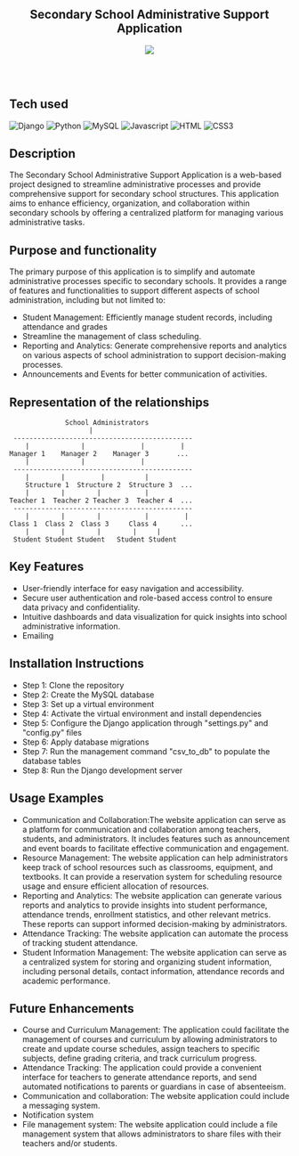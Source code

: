 <!-- Intro  -->
<h2 align="center">
        Secondary School Administrative Support Application
</h2>

<p align="center">
 <a href="https://www.linkedin.com/in/leonidas-oikonomou-163207181/" target="_blank">
  <img src="https://img.shields.io/badge/LinkedIn-0077B5?style=for-the-badge&logo=linkedin&logoColor=white"/>
 </a>
</p>

<br/>
<br/>

## Tech used
![Django](https://img.shields.io/badge/django-%23092E20.svg?style=for-the-badge&logo=django&logoColor=white)
![Python](https://img.shields.io/badge/python-3670A0?style=for-the-badge&logo=python&logoColor=ffdd54)
![MySQL](https://img.shields.io/badge/mysql-%2300f.svg?style=for-the-badge&logo=mysql&logoColor=white)
![Javascript](https://img.shields.io/badge/Javascript-F0DB4F?style=for-the-badge&labelColor=black&logo=javascript&logoColor=F0DB4F)
![HTML](https://img.shields.io/badge/HTML5-E34F26?style=for-the-badge&logo=html5&logoColor=white)
![CSS3](https://img.shields.io/badge/CSS3-1572B6?style=for-the-badge&logo=css3&logoColor=white)
<br/>


## Description

The Secondary School Administrative Support Application is a web-based project designed to streamline administrative processes and provide comprehensive support for secondary school structures. This application aims to enhance efficiency, organization, and collaboration within secondary schools by offering a centralized platform for managing various administrative tasks.



## Purpose and functionality


The primary purpose of this application is to simplify and automate administrative processes specific to secondary schools. It provides a range of features and functionalities to support different aspects of school administration, including but not limited to:

- Student Management: Efficiently manage student records, including attendance and grades
- Streamline the management of class scheduling.
- Reporting and Analytics: Generate comprehensive reports and analytics on various aspects of school administration to support decision-making processes.
- Announcements and Events for better communication of activities.

## Representation of the relationships
                  School Administrators
                        |
     ---------------------------------------------
        |             |              |         |
    Manager 1    Manager 2    Manager 3       ...
        |             |              |
     ---------------------------------------------
        |        |         |          |    
        Structure 1  Structure 2  Structure 3  ... 
        |        |        |           |
    Teacher 1  Teacher 2 Teacher 3  Teacher 4  ...
     ---------------------------------------------
        |        |        |           |         |
    Class 1  Class 2  Class 3     Class 4      ...
        |        |        |        |     |
     Student Student Student   Student Student



## Key Features


- User-friendly interface for easy navigation and accessibility.
- Secure user authentication and role-based access control to ensure data privacy and confidentiality.
- Intuitive dashboards and data visualization for quick insights into school administrative information.
- Emailing 


## Installation Instructions


- Step 1: Clone the repository
- Step 2: Create the MySQL database
- Step 3: Set up a virtual environment
- Step 4: Activate the virtual environment and install dependencies
- Step 5: Configure the Django application through "settings.py" and "config.py" files
- Step 6: Apply database migrations
- Step 7: Run the management command "csv_to_db" to populate the database tables 
- Step 8: Run the Django development server


## Usage Examples

- Communication and Collaboration:The website application can serve as a platform for communication and collaboration among teachers, students, and administrators. It includes features such as announcement and event boards to facilitate effective communication and engagement.
- Resource Management: The website application can help administrators keep track of school resources such as classrooms, equipment, and textbooks. It can provide a reservation system for scheduling resource usage and ensure efficient allocation of resources.
- Reporting and Analytics: The website application can generate various reports and analytics to provide insights into student performance, attendance trends, enrollment statistics, and other relevant metrics. These reports can support informed decision-making by administrators.
- Attendance Tracking: The website application can automate the process of tracking student attendance.
- Student Information Management: The website application can serve as a centralized system for storing and organizing student information, including personal details, contact information, attendance records and academic performance.


## Future Enhancements

- Course and Curriculum Management: The application could facilitate the management of courses and curriculum by allowing administrators to create and update course schedules, assign teachers to specific subjects, define grading criteria, and track curriculum progress.
- Attendance Tracking: The application could provide a convenient interface for teachers to generate attendance reports, and send automated notifications to parents or guardians in case of absenteeism.
- Communication and collaboration: The website application could include a messaging system.
- Notification system
- File management system: The website application could include a file management system that allows administrators to share files with their teachers and/or students.